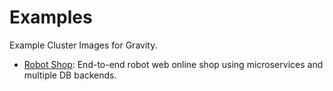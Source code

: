 # Examples

Example Cluster Images for Gravity.


- [Robot Shop](./robot-shop-app/README.md): End-to-end robot web online shop using microservices and multiple DB backends.
